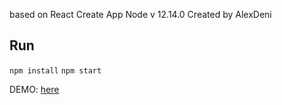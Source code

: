 based on React Create App Node v 12.14.0 Created by AlexDeni

## Run
`npm install`
`npm start`

DEMO: [here](https://alexdeni.github.io/Books/#/Books/)
